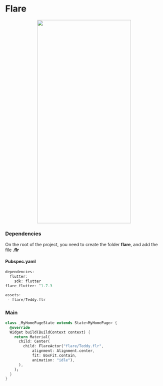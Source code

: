 # Flare
<p align="center">
<img src="https://docs.google.com/uc?id=18gnZn8IBZS9noe_7LA0COiQ5yWPVqfBu" height="649" width="300">
</p>

### Dependencies
<p>On the root of the project, you need to create the folder <b>flare</b>, and add the file <b>.flr</b></p>

#### Pubspec.yaml
```dart
dependencies:
  flutter:
    sdk: flutter
flare_flutter: ^1.7.3

assets:
 - flare/Teddy.flr
```

### Main
```dart
class _MyHomePageState extends State<MyHomePage> {
  @override
  Widget build(BuildContext context) {
    return Material(
      child: Center(
        child: FlareActor("flare/Teddy.flr",
            alignment: Alignment.center,
            fit: BoxFit.contain,
            animation: "idle"),
      ),
    );
  }
}
```
